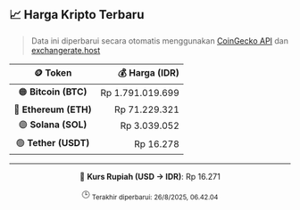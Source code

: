 

<!-- HARGA_KRIPTO -->
## 📈 Harga Kripto Terbaru

> Data ini diperbarui secara otomatis menggunakan [CoinGecko API](https://www.coingecko.com/) dan [exchangerate.host](https://exchangerate.host/)

<div align="center">

| 🪙 Token | 💰 Harga (IDR) |
|:------:|---------------:|
| 🟠 **Bitcoin (BTC)**   | Rp 1.791.019.699 |
| 🔵 **Ethereum (ETH)**  | Rp 71.229.321 |
| 🟣 **Solana (SOL)**    | Rp 3.039.052 |
| 🟢 **Tether (USDT)**   | Rp 16.278 |

---

💱 **Kurs Rupiah (USD → IDR)**: Rp 16.271

🕒 <sub>Terakhir diperbarui: 26/8/2025, 06.42.04</sub>

</div>
<!-- /HARGA_KRIPTO -->